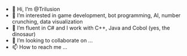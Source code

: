 - 👋 Hi, I’m @Trilusion
- 👀 I’m interested in game development, bot programming, AI, number crunching, data visualization
- 🌱 I’m fluent in C# and I work with C++, Java and Cobol (yes, the dinosaur)
- 💞️ I’m looking to collaborate on ...
- 📫 How to reach me ...

<!---
Trilusion/Trilusion is a ✨ special ✨ repository because its `README.md` (this file) appears on your GitHub profile.
You can click the Preview link to take a look at your changes.
--->

